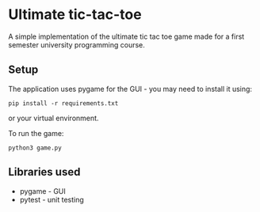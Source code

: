 # Ultimate tic-tac-toe

A simple implementation of the ultimate tic tac toe game made
for a first semester university programming course.

## Setup
The application uses pygame for the GUI - you may need to install it using:
```shell
pip install -r requirements.txt
```
or your virtual environment.

To run the game:
```shell
python3 game.py
```

## Libraries used
- pygame - GUI
- pytest - unit testing
